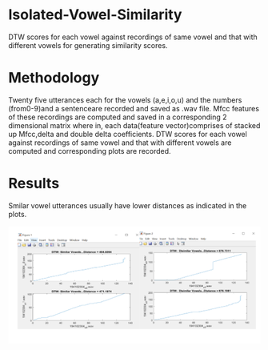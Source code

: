 # Isolated-Vowel-Similarity
DTW scores for each vowel against recordings of same vowel and that with different vowels for generating similarity scores.

# Methodology
Twenty five utterances each for the vowels (a,e,i,o,u) and the numbers (from0-9)and a sentenceare recorded and saved as .wav file. Mfcc features of these recordings are computed and saved in a corresponding 2 dimensional matrix where in, each data(feature vector)comprises of stacked up Mfcc,delta and double delta coefficients. DTW scores for each vowel against recordings of same vowel and that with different vowels are computed and corresponding plots are recorded.

# Results
Smilar vowel utterances usually have lower distances as indicated in the plots. <br/> <br/>
![Alt text](Vowel-Similarity-Plot.PNG?raw=true "Title")
